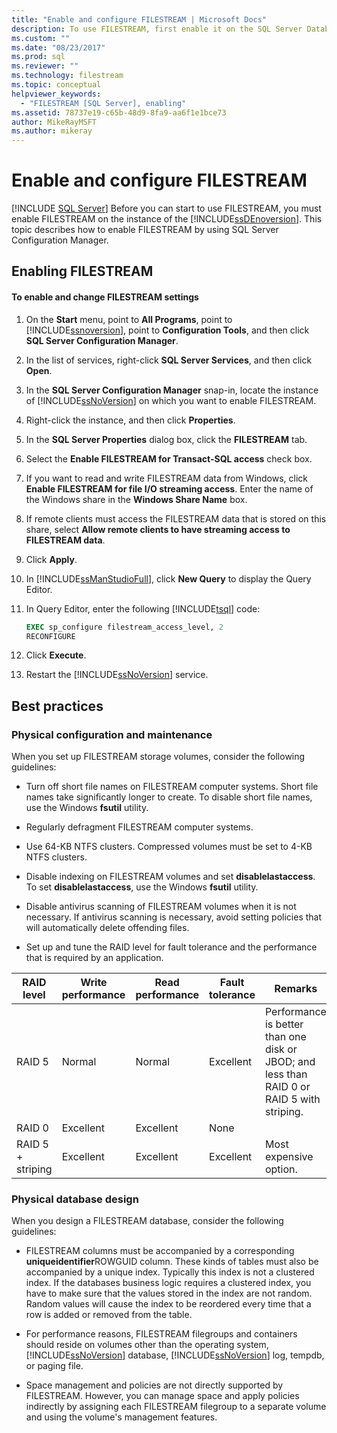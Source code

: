 ```yaml
---
title: "Enable and configure FILESTREAM | Microsoft Docs"
description: To use FILESTREAM, first enable it on the SQL Server Database Engine instance. Learn how to enable FILESTREAM by using SQL Server Configuration Manager.
ms.custom: ""
ms.date: "08/23/2017"
ms.prod: sql
ms.reviewer: ""
ms.technology: filestream
ms.topic: conceptual
helpviewer_keywords: 
  - "FILESTREAM [SQL Server], enabling"
ms.assetid: 78737e19-c65b-48d9-8fa9-aa6f1e1bce73
author: MikeRayMSFT
ms.author: mikeray
---
```

# Enable and configure FILESTREAM

 [!INCLUDE [SQL Server](../../includes/applies-to-version/sqlserver.md)]
  Before you can start to use FILESTREAM, you must enable FILESTREAM on the instance of the [!INCLUDE[ssDEnoversion](../../includes/ssdenoversion-md.md)]. This topic describes how to enable FILESTREAM by using SQL Server Configuration Manager.  
  
##  <a name="enabling"></a> Enabling FILESTREAM  
  
#### To enable and change FILESTREAM settings  
  
1.  On the **Start** menu, point to **All Programs**, point to [!INCLUDE[ssnoversion](../../includes/ssnoversion-md.md)], point to **Configuration Tools**, and then click **SQL Server Configuration Manager**.  
  
2.  In the list of services, right-click **SQL Server Services**, and then click **Open**.  
  
3.  In the **SQL Server Configuration Manager** snap-in, locate the instance of [!INCLUDE[ssNoVersion](../../includes/ssnoversion-md.md)] on which you want to enable FILESTREAM.  
  
4.  Right-click the instance, and then click **Properties**.  
  
5.  In the **SQL Server Properties** dialog box, click the **FILESTREAM** tab.  
  
6.  Select the **Enable FILESTREAM for Transact-SQL access** check box.  
  
7.  If you want to read and write FILESTREAM data from Windows, click **Enable FILESTREAM for file I/O streaming access**. Enter the name of the Windows share in the **Windows Share Name** box.  
  
8.  If remote clients must access the FILESTREAM data that is stored on this share, select **Allow remote clients to have streaming access to FILESTREAM data**.  
  
9. Click **Apply**.  
  
10. In [!INCLUDE[ssManStudioFull](../../includes/ssmanstudiofull-md.md)], click **New Query** to display the Query Editor.  
  
11. In Query Editor, enter the following [!INCLUDE[tsql](../../includes/tsql-md.md)] code:  
  
    ```sql  
    EXEC sp_configure filestream_access_level, 2  
    RECONFIGURE  
    ```  
  
12. Click **Execute**.  
  
13. Restart the [!INCLUDE[ssNoVersion](../../includes/ssnoversion-md.md)] service.  

##  <a name="best"></a> Best practices  
  
###  <a name="config"></a> Physical configuration and maintenance  
 When you set up FILESTREAM storage volumes, consider the following guidelines:  
  
-   Turn off short file names on FILESTREAM computer systems. Short file names take significantly longer to create. To disable short file names, use the Windows **fsutil** utility.  
  
-   Regularly defragment FILESTREAM computer systems.  
  
-   Use 64-KB NTFS clusters. Compressed volumes must be set to 4-KB NTFS clusters.  
  
-   Disable indexing on FILESTREAM volumes and set **disablelastaccess**. To set **disablelastaccess**, use the Windows **fsutil** utility.  
  
-   Disable antivirus scanning of FILESTREAM volumes when it is not necessary. If antivirus scanning is necessary, avoid setting policies that will automatically delete offending files.  
  
-   Set up and tune the RAID level for fault tolerance and the performance that is required by an application.  
  
|RAID level|Write performance|Read performance|Fault tolerance|Remarks|  
|-|-|-|-|-|   
|RAID 5|Normal|Normal|Excellent|Performance is better than one disk or JBOD; and less than RAID 0 or RAID 5 with striping.|  
|RAID 0|Excellent|Excellent|None||  
|RAID 5 + striping|Excellent|Excellent|Excellent|Most expensive option.|  
  
  
###  <a name="database"></a> Physical database design  
 When you design a FILESTREAM database, consider the following guidelines:  
  
-   FILESTREAM columns must be accompanied by a corresponding **uniqueidentifier**ROWGUID column. These kinds of tables must also be accompanied by a unique index. Typically this index is not a clustered index. If the databases business logic requires a clustered index, you have to make sure that the values stored in the index are not random. Random values will cause the index to be reordered every time that a row is added or removed from the table.  
  
-   For performance reasons, FILESTREAM filegroups and containers should reside on volumes other than the operating system, [!INCLUDE[ssNoVersion](../../includes/ssnoversion-md.md)] database, [!INCLUDE[ssNoVersion](../../includes/ssnoversion-md.md)] log, tempdb, or paging file.  
  
-   Space management and policies are not directly supported by FILESTREAM. However, you can manage space and apply policies indirectly by assigning each FILESTREAM filegroup to a separate volume and using the volume's management features.  
  
  
